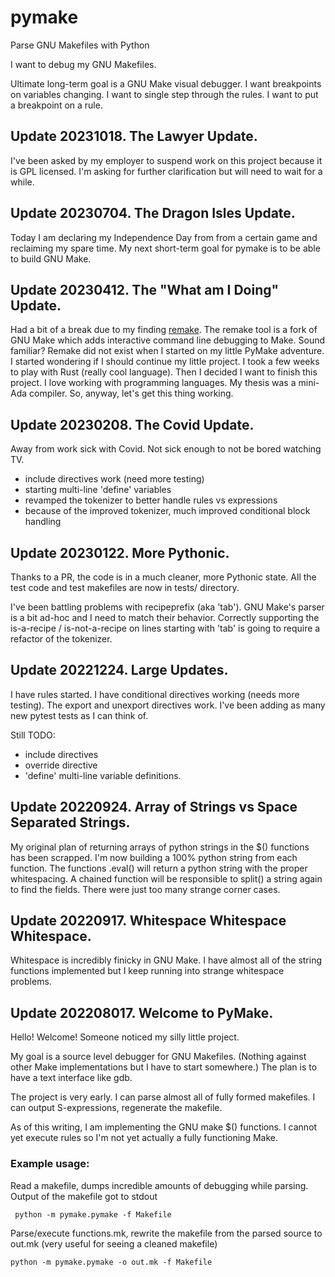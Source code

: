 pymake
======

Parse GNU Makefiles with Python

I want to debug my GNU Makefiles.

Ultimate long-term goal is a GNU Make visual debugger. I want breakpoints on variables changing. I want to single step through the rules. I want to put a breakpoint on a rule.

## Update 20231018.  The Lawyer Update.

I've been asked by my employer to suspend work on this project because it is GPL licensed. I'm asking for further clarification but will need to wait for a while.

## Update 20230704. The Dragon Isles Update.

Today I am declaring my Independence Day from from a certain game and reclaiming my spare time. My next short-term goal for pymake is to be able to build GNU Make.


## Update 20230412. The "What am I Doing" Update.

Had a bit of a break due to my finding [remake](https://remake.readthedocs.io/en/latest). The remake tool is a fork of GNU Make which adds interactive command line debugging to Make.  Sound familiar?  Remake did not exist when I started on my little PyMake adventure.  I started wondering if I should continue my little project.  I took a few weeks to play with Rust (really cool language).  Then I decided I want to finish this project. I love working with programming languages. My thesis was a mini-Ada compiler. So, anyway, let's get this thing working.


## Update 20230208. The Covid Update.

Away from work sick with Covid. Not sick enough to not be bored watching TV. 
* include directives work (need more testing)
* starting multi-line 'define' variables
* revamped the tokenizer to better handle rules vs expressions
* because of the improved tokenizer, much improved conditional block handling

## Update 20230122. More Pythonic.

Thanks to a PR, the code is in a much cleaner, more Pythonic state. All the test code and test makefiles are now in tests/ directory. 

I've been battling problems with recipeprefix (aka 'tab').  GNU Make's parser is a bit ad-hoc and I need to match their behavior. Correctly supporting the is-a-recipe / is-not-a-recipe on lines starting with 'tab' is going to require a refactor of the tokenizer.

## Update 20221224. Large Updates.

I have rules started. I have conditional directives working (needs more
testing).  The export and unexport directives work.  I've been adding as many
new pytest tests as I can think of.

Still TODO: 
* include directives 
* override directive
* 'define' multi-line variable definitions.

## Update 20220924. Array of Strings vs Space Separated Strings.

My original plan of returning arrays of python strings in the $() functions has
been scrapped. I'm now building a 100% python string from each function. The
functions .eval() will return a python string with the proper whitespacing. A
chained function will be responsible to split() a string again to find the
fields. There were just too many strange corner cases.

## Update 20220917. Whitespace Whitespace Whitespace.

Whitespace is incredibly finicky in GNU Make.  I have almost all of the string functions implemented but I keep running into strange whitespace problems.

## Update 202208017.  Welcome to PyMake. 

Hello! Welcome! Someone noticed my silly little project.

My goal is a source level debugger for GNU Makefiles. (Nothing against other Make implementations but I have to start somewhere.) The plan is to have a text interface like gdb.

The project is very early. I can parse almost all of fully formed makefiles.  I can output S-expressions, regenerate the makefile. 

As of this writing, I am implementing the GNU make $() functions. I cannot yet execute rules so I'm not yet actually a fully functioning Make.

### Example usage:


Read a makefile, dumps incredible amounts of debugging while parsing. Output of the makefile got to stdout

     python -m pymake.pymake -f Makefile

Parse/execute functions.mk, rewrite the makefile from the parsed source to out.mk (very useful for seeing a cleaned makefile)

    python -m pymake.pymake -o out.mk -f Makefile
